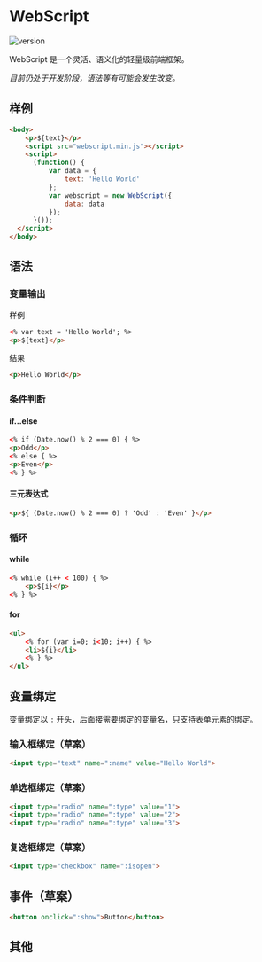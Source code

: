 # WebScript

![version](https://img.shields.io/badge/version-0.3.0-green.svg)

WebScript 是一个灵活、语义化的轻量级前端框架。

*目前仍处于开发阶段，语法等有可能会发生改变。*

## 样例

```html
<body>
    <p>${text}</p>
    <script src="webscript.min.js"></script>
    <script>
      (function() {
          var data = {
              text: 'Hello World'
          };
  	      var webscript = new WebScript({
              data: data
	      });
      }());
  </script>
</body>
```

## 语法

### 变量输出

样例

```html
<% var text = 'Hello World'; %>
<p>${text}</p>
```

结果

```html
<p>Hello World</p>
```

### 条件判断

#### if...else

```html
<% if (Date.now() % 2 === 0) { %>
<p>Odd</p>
<% else { %>
<p>Even</p>
<% } %>
```

#### 三元表达式

```html
<p>${ (Date.now() % 2 === 0) ? 'Odd' : 'Even' }</p>
```

### 循环

#### while

```html
<% while (i++ < 100) { %>
    <p>${i}</p>
<% } %>
```

#### for

```html
<ul>
    <% for (var i=0; i<10; i++) { %>
    <li>${i}</li>
    <% } %>
</ul>
```

## 变量绑定

变量绑定以 `:` 开头，后面接需要绑定的变量名，只支持表单元素的绑定。

### 输入框绑定（草案）

```html
<input type="text" name=":name" value="Hello World">
```

### 单选框绑定（草案）

```html
<input type="radio" name=":type" value="1">
<input type="radio" name=":type" value="2">
<input type="radio" name=":type" value="3">
```

### 复选框绑定（草案）

```html
<input type="checkbox" name=":isopen">
```

## 事件（草案）

```html
<button onclick=":show">Button</button>
```

## 其他
